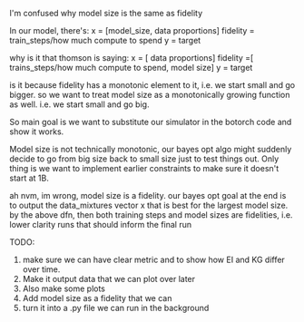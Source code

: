 I'm confused why model size is the same as fidelity 

In our model, there's: 
x = [model_size, data proportions]
fidelity = train_steps/how much compute to spend
y = target

why is it that thomson is saying:
x = [ data proportions]
fidelity =[ trains_steps/how much compute to spend, model size]
y = target

is it because fidelity has a monotonic element to it, i.e. we start small and go bigger. so we want to treat
model size as a monotonically growing function as well. i.e. we start small and go big. 


So main goal is we want to substitute our simulator in the botorch code and show it works.



Model size is not technically monotonic, our bayes opt algo might suddenly decide to go from big size back to small size just to test things out.
Only thing is we want to implement earlier constraints to make sure it doesn't start at 1B. 


ah nvm, im wrong, model size is a fidelity.
our bayes opt goal at the end is to output the data_mixtures vector x that is best for the largest model size.
by the above dfn, then both training steps and model sizes are fidelities, i.e. lower clarity runs that should inform the final run


TODO:

1. make sure we can have clear metric and to show how EI and KG differ over time. 
2. Make it output data that we can plot over later
3. Also make some plots
4. Add model size as a fidelity that we can 
2. turn it into a .py file we can run in the background